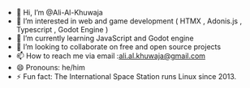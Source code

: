 - 👋 Hi, I’m @Ali-Al-Khuwaja
- 👀 I’m interested in web and game development ( HTMX , Adonis.js , Typescript , Godot Engine )
- 🌱 I’m currently learning JavaScript and Godot engine
- 💞️ I’m looking to collaborate on free and open source projects
- 📫 How to reach me via email :ali.al.khuwaja@gmail.com
- 😄 Pronouns: he/him
- ⚡ Fun fact: The International Space Station runs Linux since 2013.

<!---
Ali-Al-Khuwaja/Ali-Al-Khuwaja is a ✨ special ✨ repository because its `README.md` (this file) appears on your GitHub profile.
You can click the Preview link to take a look at your changes.
--->
